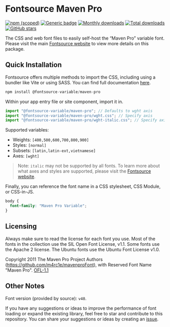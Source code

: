 # Fontsource Maven Pro

[![npm (scoped)](https://img.shields.io/npm/v/@fontsource-variable/maven-pro?color=brightgreen)](https://www.npmjs.com/package/@fontsource-variable/maven-pro) [![Generic badge](https://img.shields.io/badge/fontsource-passing-brightgreen)](https://github.com/fontsource/fontsource) [![Monthly downloads](https://badgen.net/npm/dm/@fontsource-variable/maven-pro)](https://github.com/fontsource/fontsource) [![Total downloads](https://badgen.net/npm/dt/@fontsource-variable/maven-pro)](https://github.com/fontsource/fontsource) [![GitHub stars](https://img.shields.io/github/stars/fontsource/fontsource.svg?style=social&label=Star)](https://github.com/fontsource/fontsource/stargazers)

The CSS and web font files to easily self-host the “Maven Pro” variable font. Please visit the main [Fontsource website](https://fontsource.org/fonts/maven-pro) to view more details on this package.

## Quick Installation

Fontsource offers multiple methods to import the CSS, including using a bundler like Vite or using SASS. You can find full documentation [here](https://fontsource.org/docs/getting-started/introduction).

```javascript
npm install @fontsource-variable/maven-pro
```

Within your app entry file or site component, import it in.

```javascript
import "@fontsource-variable/maven-pro"; // Defaults to wght axis
import "@fontsource-variable/maven-pro/wght.css"; // Specify axis
import "@fontsource-variable/maven-pro/wght-italic.css"; // Specify axis and style
```

Supported variables:
- Weights: `[400,500,600,700,800,900]`
- Styles: `[normal]`
- Subsets: `[latin,latin-ext,vietnamese]`
- Axes: `[wght]`

> Note: `italic` may not be supported by all fonts. To learn more about what axes and styles are supported, please visit the [Fontsource website](https://fontsource.org/fonts/maven-pro).

Finally, you can reference the font name in a CSS stylesheet, CSS Module, or CSS-in-JS.

```css
body {
  font-family: "Maven Pro Variable";
}
```

## Licensing
Always make sure to read the license for each font you use. Most of the fonts in the collection use the SIL Open Font License, v1.1. Some fonts use the Apache 2 license. The Ubuntu fonts use the Ubuntu Font License v1.0.

Copyright 2011 The Maven Pro Project Authors (https://github.com/m4rc1e/mavenproFont), with Reserved Font Name "Maven Pro".
[OFL-1.1](https://openfontlicense.org)

## Other Notes
Font version (provided by source): `v40`.

If you have any suggestions or ideas to improve the performance of font loading or expand the existing library, feel free to star and contribute to this repository. You can share your suggestions or ideas by creating an [issue](https://github.com/fontsource/fontsource/issues).
